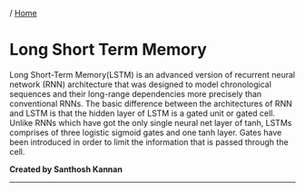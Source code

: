 / [Home](index.md)

# Long Short Term Memory

Long Short-Term Memory(LSTM) is an advanced version of recurrent neural network (RNN) architecture that was designed to model chronological sequences and their long-range dependencies more precisely than conventional RNNs. The basic difference between the architectures of RNN and LSTM is that the hidden layer of LSTM is a gated unit or gated cell. Unlike RNNs which have got the only single neural net layer of tanh, LSTMs comprises of three logistic sigmoid gates and one tanh layer. Gates have been introduced in order to limit the information that is passed through the cell.

**Created by Santhosh Kannan**

---

<br>